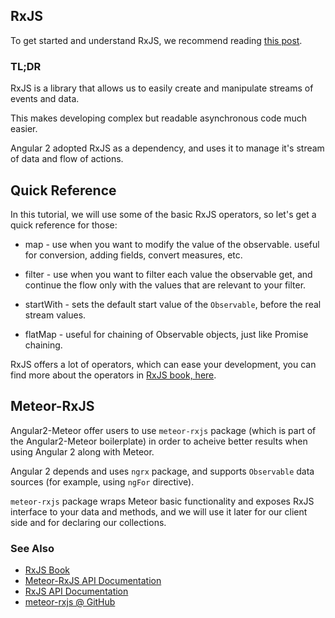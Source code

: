 ## RxJS 

To get started and understand RxJS, we recommend reading [this post](http://blog.angular-university.io/functional-reactive-programming-for-angular-2-developers-rxjs-and-observables/).

### TL;DR

RxJS is a library that allows us to easily create and manipulate streams of events and data. 

This makes developing complex but readable asynchronous code much easier.

Angular 2 adopted RxJS as a dependency, and uses it to manage it's stream of data and flow of actions. 

## Quick Reference

In this tutorial, we will use some of the basic RxJS operators, so let's get a quick reference for those:

* map - use when you want to modify the value of the observable. useful for conversion, adding fields, convert measures, etc.

* filter - use when you want to filter each value the observable get, and continue the flow only with the values that are relevant to your filter.

* startWith - sets the default start value of the `Observable`, before the real stream values.

* flatMap - useful for chaining of Observable objects, just like Promise chaining.

RxJS offers a lot of operators, which can ease your development, you can find more about the operators in [RxJS book, here](http://xgrommx.github.io/rx-book/index.html).

## Meteor-RxJS 

Angular2-Meteor offer users to use `meteor-rxjs` package (which is part of the Angular2-Meteor boilerplate) in order to acheive better results when using Angular 2 along with Meteor.

Angular 2 depends and uses `ngrx` package, and supports `Observable` data sources (for example, using `ngFor` directive).

`meteor-rxjs` package wraps Meteor basic functionality and exposes RxJS interface to your data and methods, and we will use it later for our client side and for declaring our collections.

### See Also

- [RxJS Book](http://xgrommx.github.io/rx-book/index.html)
- [Meteor-RxJS API Documentation](api/meteor-rxjs/latest/MeteorObservable)
- [RxJS API Documentation](http://reactivex.io/rxjs/)
- [meteor-rxjs @ GitHub](https://github.com/Urigo/meteor-rxjs)
